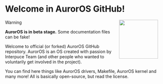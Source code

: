 # Welcome in AurorOS GitHub!

<img align="right" src="https://avatars.githubusercontent.com/u/157804013?s=200&u=2ce38e6b2cf8349677f2b71a805238a6a8e1c454&v=2" style="width:128px;">

> [!WARNING]
> **AurorOS is in beta stage.** Some documentation files can be fake!

Welcome to official (or forked) AurorOS GitHub repository. AurorOS is an OS created with passion by Interpuce Team (and other people who wanted to voluntarily get involved in the project). 

You can find here things like AurorOS drivers, Makefile, AurorOS kernel and many more! All is basically open-source, but read the license.